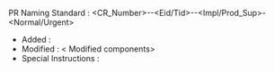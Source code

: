 PR Naming Standard     : <CR_Number>-<ProjectTaskNumber>-<Eid/Tid>-<Description>-<Impl/Prod_Sup>-<Normal/Urgent>

- Added                : <Added components>
- Modified             : < Modified components>
- Special Instructions : <Special Instructions if any>
